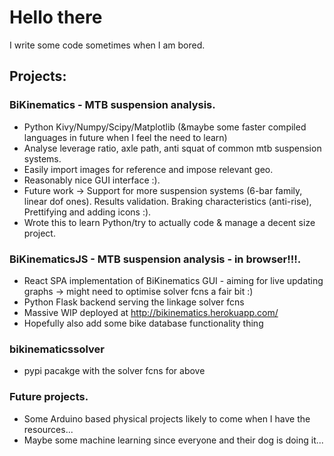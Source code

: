 # Hello there 
I write some code sometimes when I am bored.

## Projects:

### BiKinematics - MTB suspension analysis.
- Python Kivy/Numpy/Scipy/Matplotlib (&maybe some faster compiled languages in future when I feel the need to learn)
- Analyse leverage ratio, axle path, anti squat of common mtb suspension systems.
- Easily import images for reference and impose relevant geo.
- Reasonably nice GUI interface :).
- Future work -> Support for more suspension systems (6-bar family, linear dof ones). Results validation. Braking characteristics (anti-rise), Prettifying and adding icons :).
- Wrote this to learn Python/try to actually code & manage a decent size project.

### BiKinematicsJS - MTB suspension analysis - in browser!!!.
- React SPA implementation of BiKinematics GUI - aiming for live updating graphs -> might need to optimise solver fcns a fair bit :)
- Python Flask backend serving the linkage solver fcns
- Massive WIP deployed at http://bikinematics.herokuapp.com/
- Hopefully also add some bike database functionality thing

### bikinematicssolver
- pypi pacakge with the solver fcns for above

### Future projects.
- Some Arduino based physical projects likely to come when I have the resources...
- Maybe some machine learning since everyone and their dog is doing it...
